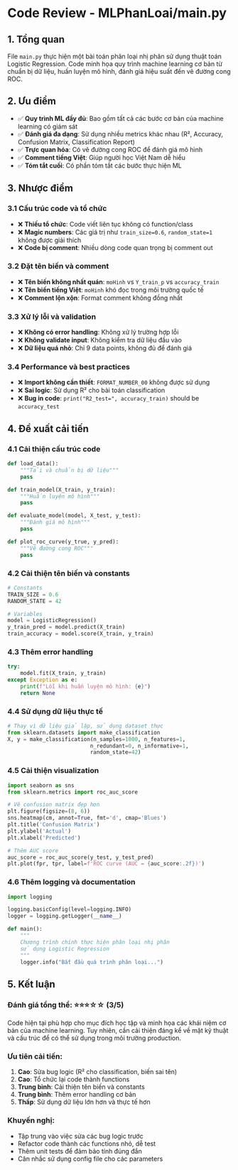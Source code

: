 # Code Review - MLPhanLoai/main.py

## 1. Tổng quan

File `main.py` thực hiện một bài toán phân loại nhị phân sử dụng thuật toán Logistic Regression. Code minh họa quy trình machine learning cơ bản từ chuẩn bị dữ liệu, huấn luyện mô hình, đánh giá hiệu suất đến vẽ đường cong ROC.

## 2. Ưu điểm

- ✅ **Quy trình ML đầy đủ**: Bao gồm tất cả các bước cơ bản của machine learning có giám sát
- ✅ **Đánh giá đa dạng**: Sử dụng nhiều metrics khác nhau (R², Accuracy, Confusion Matrix, Classification Report)
- ✅ **Trực quan hóa**: Có vẽ đường cong ROC để đánh giá mô hình
- ✅ **Comment tiếng Việt**: Giúp người học Việt Nam dễ hiểu
- ✅ **Tóm tắt cuối**: Có phần tóm tắt các bước thực hiện ML

## 3. Nhược điểm

### 3.1 Cấu trúc code và tổ chức
- ❌ **Thiếu tổ chức**: Code viết liên tục không có function/class
- ❌ **Magic numbers**: Các giá trị như `train_size=0.6`, `random_state=1` không được giải thích
- ❌ **Code bị comment**: Nhiều dòng code quan trọng bị comment out

### 3.2 Đặt tên biến và comment
- ❌ **Tên biến không nhất quán**: `moHinh` vs `Y_train_p` vs `accuracy_train`
- ❌ **Tên biến tiếng Việt**: `moHinh` khó đọc trong môi trường quốc tế
- ❌ **Comment lộn xộn**: Format comment không đồng nhất

### 3.3 Xử lý lỗi và validation
- ❌ **Không có error handling**: Không xử lý trường hợp lỗi
- ❌ **Không validate input**: Không kiểm tra dữ liệu đầu vào
- ❌ **Dữ liệu quá nhỏ**: Chỉ 9 data points, không đủ để đánh giá

### 3.4 Performance và best practices
- ❌ **Import không cần thiết**: `FORMAT_NUMBER_00` không được sử dụng
- ❌ **Sai logic**: Sử dụng R² cho bài toán classification
- ❌ **Bug in code**: `print("R2_test=", accuracy_train)` should be `accuracy_test`

## 4. Đề xuất cải tiến

### 4.1 Cải thiện cấu trúc code

```python
def load_data():
    """Tải và chuẩn bị dữ liệu"""
    pass

def train_model(X_train, y_train):
    """Huấn luyện mô hình"""
    pass

def evaluate_model(model, X_test, y_test):
    """Đánh giá mô hình"""
    pass

def plot_roc_curve(y_true, y_pred):
    """Vẽ đường cong ROC"""
    pass
```

### 4.2 Cải thiện tên biến và constants

```python
# Constants
TRAIN_SIZE = 0.6
RANDOM_STATE = 42

# Variables
model = LogisticRegression()
y_train_pred = model.predict(X_train)
train_accuracy = model.score(X_train, y_train)
```

### 4.3 Thêm error handling

```python
try:
    model.fit(X_train, y_train)
except Exception as e:
    print(f"Lỗi khi huấn luyện mô hình: {e}")
    return None
```

### 4.4 Sử dụng dữ liệu thực tế

```python
# Thay vì dữ liệu giả lập, sử dụng dataset thực
from sklearn.datasets import make_classification
X, y = make_classification(n_samples=1000, n_features=1, 
                          n_redundant=0, n_informative=1,
                          random_state=42)
```

### 4.5 Cải thiện visualization

```python
import seaborn as sns
from sklearn.metrics import roc_auc_score

# Vẽ confusion matrix đẹp hơn
plt.figure(figsize=(8, 6))
sns.heatmap(cm, annot=True, fmt='d', cmap='Blues')
plt.title('Confusion Matrix')
plt.ylabel('Actual')
plt.xlabel('Predicted')

# Thêm AUC score
auc_score = roc_auc_score(y_test, y_test_pred)
plt.plot(fpr, tpr, label=f'ROC curve (AUC = {auc_score:.2f})')
```

### 4.6 Thêm logging và documentation

```python
import logging

logging.basicConfig(level=logging.INFO)
logger = logging.getLogger(__name__)

def main():
    """
    Chương trình chính thực hiện phân loại nhị phân
    sử dụng Logistic Regression
    """
    logger.info("Bắt đầu quá trình phân loại...")
```

## 5. Kết luận

### Đánh giá tổng thể: ⭐⭐⭐☆☆ (3/5)

Code hiện tại phù hợp cho mục đích học tập và minh họa các khái niệm cơ bản của machine learning. Tuy nhiên, cần cải thiện đáng kể về mặt kỹ thuật và cấu trúc để có thể sử dụng trong môi trường production.

### Ưu tiên cải tiến:

1. **Cao**: Sửa bug logic (R² cho classification, biến sai tên)
2. **Cao**: Tổ chức lại code thành functions
3. **Trung bình**: Cải thiện tên biến và constants
4. **Trung bình**: Thêm error handling cơ bản
5. **Thấp**: Sử dụng dữ liệu lớn hơn và thực tế hơn

### Khuyến nghị:
- Tập trung vào việc sửa các bug logic trước
- Refactor code thành các functions nhỏ, dễ test
- Thêm unit tests để đảm bảo tính đúng đắn
- Cân nhắc sử dụng config file cho các parameters